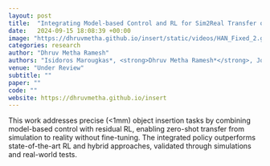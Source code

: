 ```yaml
---
layout: post
title:  "Integrating Model-based Control and RL for Sim2Real Transfer of Tight Insertion Policies"
date:   2024-09-15 18:08:39 +00:00
image: "https://dhruvmetha.github.io/insert/static/videos/HAN_Fixed_2.gif"
categories: research
author: "Dhruv Metha Ramesh"
authors: "Isidoros Marougkas*, <strong>Dhruv Metha Ramesh*</strong>, Joe H. Doerr, Edgar Granados, Aravind Sivaramakrishnan, Abdeslam Boularias, Kostas E. Bekris"
venue: "Under Review"
subtitle: ""
paper: ""
code: ""
website: https://dhruvmetha.github.io/insert
---
```

This work addresses precise (<1mm) object insertion tasks by combining model-based control with residual RL, enabling zero-shot transfer from simulation to reality without fine-tuning. The integrated policy outperforms state-of-the-art RL and hybrid approaches, validated through simulations and real-world tests.